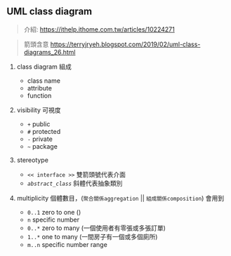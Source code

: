 ## UML class diagram
>介紹: https://ithelp.ithome.com.tw/articles/10224271

>箭頭含意 https://terryjryeh.blogspot.com/2019/02/uml-class-diagrams_26.html


1. class diagram 組成
    * class name
    * attribute
    * function

2. visibility 可視度
    * `+` public
    * `#` protected
    * `-` private
    * `~` package

3. stereotype
    * `<< interface >>`  雙箭頭號代表介面 
    * *`abstract_class`*  斜體代表抽象類別

4. multiplicity 個體數目，(`聚合關係aggregation` || `組成關係composition`) 會用到
    * `0..1` zero to one ()
    * `n` specific number
    * `0..*` zero to many (一個使用者有零張或多張訂單)
    * `1..*` one to many (一間房子有一個或多個廁所)
    * `m..n` specific number range